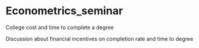 # Econometrics_seminar
College cost and time to complete a degree

Discussion about financial incentives on completion rate and time to degree

